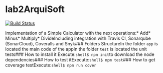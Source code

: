 # lab2ArquiSoft

[![Build Status](https://app.travis-ci.com/JhonierCordoba/lab2ArquiSoft.svg?branch=main)](https://app.travis-ci.com/JhonierCordoba/lab2ArquiSoft)

Implementation of a Simple Calculator with the next operations:* Add* Minus* Multiply* DivideIncluding integration with Travis CI, Sonarqube (SonarCloud), Coveralls and Snyk### Folders StructureIn the folder `app` is located the main code of the appIn the folder `test` is located the unit tests### How to install it
Execute:```shell$ npm init```to download the node dependencies### How to test itExecute:```shell$ npm test```### How to get coverage testExecute:```shell$ npm run cover```